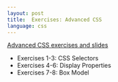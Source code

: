 ```yaml
---
layout: post
title:  Exercises: Advanced CSS
language: css
---
```


[Advanced CSS exercises and slides](https://github.com/google-cssi/advanced-css-review)

+ Exercises 1-3: CSS Selectors
+ Exercises 4-6: Display Properties
+ Exercises 7-8: Box Model
